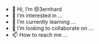 - 👋 Hi, I’m @3ernhard
- 👀 I’m interested in ...
- 🌱 I’m currently learning ...
- 💞️ I’m looking to collaborate on ...
- 📫 How to reach me ...

<!---
3ernhard/3ernhard is a ✨ special ✨ repository because its `README.md` (this file) appears on your GitHub profile.
You can click the Preview link to take a look at your changes.
--->
